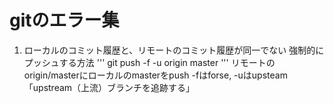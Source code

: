 # gitのエラー集
1. ローカルのコミット履歴と、リモートのコミット履歴が同一でない
強制的にプッシュする方法
'''
git push -f -u origin master
'''
リモートのorigin/masterにローカルのmasterをpush -fはforse, -uはupsteam「upstream（上流）ブランチを追跡する」
